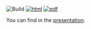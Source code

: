 ![Build](https://github.com/Azenor/talk_PhDdefense/workflows/Build/badge.svg) [![html](https://img.shields.io/badge/read-html-blue)](https://azenor.github.io/talk_PhDdefense/#1) [![pdf](https://img.shields.io/badge/read-pdf-yellow)](https://azenor.github.io/talk_PhDdefense/slides.pdf)

You can find in the [presentation](https://azenor.github.io/talk_PhDdefense/#1).

